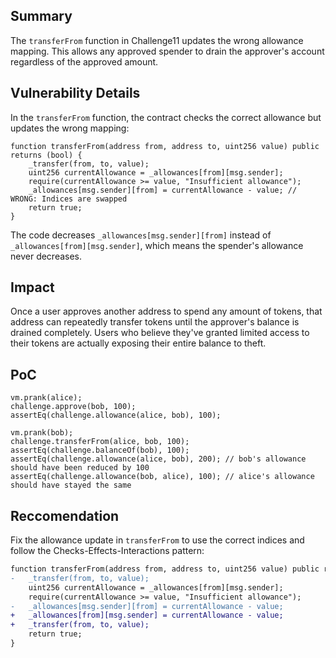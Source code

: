 ## Summary
The `transferFrom` function in Challenge11 updates the wrong allowance mapping. This allows any approved spender to drain the approver's account regardless of the approved amount.

## Vulnerability Details
In the `transferFrom` function, the contract checks the correct allowance but updates the wrong mapping:
```solidity
function transferFrom(address from, address to, uint256 value) public returns (bool) {
    _transfer(from, to, value);
    uint256 currentAllowance = _allowances[from][msg.sender];
    require(currentAllowance >= value, "Insufficient allowance");
    _allowances[msg.sender][from] = currentAllowance - value; // WRONG: Indices are swapped
    return true;
}
```
The code decreases `_allowances[msg.sender][from]` instead of `_allowances[from][msg.sender]`, which means the spender's allowance never decreases.

## Impact
Once a user approves another address to spend any amount of tokens, that address can repeatedly transfer tokens until the approver's balance is drained completely. Users who believe they've granted limited access to their tokens are actually exposing their entire balance to theft.

## PoC
```solidity
vm.prank(alice);
challenge.approve(bob, 100);
assertEq(challenge.allowance(alice, bob), 100);

vm.prank(bob);
challenge.transferFrom(alice, bob, 100);
assertEq(challenge.balanceOf(bob), 100);
assertEq(challenge.allowance(alice, bob), 200); // bob's allowance should have been reduced by 100
assertEq(challenge.allowance(bob, alice), 100); // alice's allowance should have stayed the same
```

## Reccomendation
Fix the allowance update in `transferFrom` to use the correct indices and follow the Checks-Effects-Interactions pattern:
```diff
function transferFrom(address from, address to, uint256 value) public returns (bool) {
-   _transfer(from, to, value);
    uint256 currentAllowance = _allowances[from][msg.sender]; 
    require(currentAllowance >= value, "Insufficient allowance");
-   _allowances[msg.sender][from] = currentAllowance - value;
+   _allowances[from][msg.sender] = currentAllowance - value;
+   _transfer(from, to, value);
    return true;
}
```